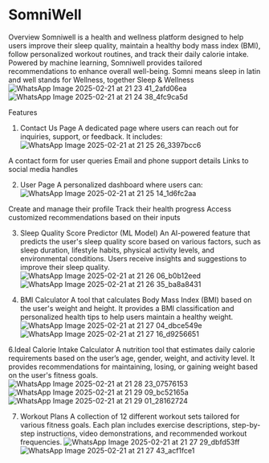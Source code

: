 # SomniWell

Overview
Somniwell is a health and wellness platform designed to help users improve their sleep quality, maintain a healthy body mass index (BMI), follow personalized workout routines, and track their daily calorie intake. Powered by machine learning, Somniwell provides tailored recommendations to enhance overall well-being.
Somni means sleep in latin and well stands for Wellness, together Sleep & Wellness
![WhatsApp Image 2025-02-21 at 21 23 41_2afd06ea](https://github.com/user-attachments/assets/daf111ae-7871-4bad-a36c-18716edf05d5)
![WhatsApp Image 2025-02-21 at 21 24 38_4fc9ca5d](https://github.com/user-attachments/assets/0bbe2e24-cebd-4334-bca9-79b9a5bbfd8f)


Features
1. Contact Us Page
A dedicated page where users can reach out for inquiries, support, or feedback. It includes:
![WhatsApp Image 2025-02-21 at 21 25 26_3397bcc6](https://github.com/user-attachments/assets/521df2e2-cefe-4d95-8eaf-81c49934118c)

A contact form for user queries
Email and phone support details
Links to social media handles

2. User Page
A personalized dashboard where users can:
![WhatsApp Image 2025-02-21 at 21 25 14_1d6fc2aa](https://github.com/user-attachments/assets/27361620-6a69-4675-b0ed-f134dbf82f2e)

Create and manage their profile
Track their health progress
Access customized recommendations based on their inputs

3. Sleep Quality Score Predictor (ML Model)
An AI-powered feature that predicts the user's sleep quality score based on various factors, such as sleep duration, lifestyle habits, physical activity levels, and environmental conditions. Users receive insights and suggestions to improve their sleep quality.
![WhatsApp Image 2025-02-21 at 21 26 06_b0b12eed](https://github.com/user-attachments/assets/36814dc2-8f9b-487b-85dd-217982b3030a)
![WhatsApp Image 2025-02-21 at 21 26 35_ba8a8431](https://github.com/user-attachments/assets/a618a746-d9a5-4268-94db-0f0ce5b90dfd)


5. BMI Calculator
A tool that calculates Body Mass Index (BMI) based on the user's weight and height. It provides a BMI classification and personalized health tips to help users maintain a healthy weight.
![WhatsApp Image 2025-02-21 at 21 27 04_dbce549e](https://github.com/user-attachments/assets/d4a058a8-c577-4508-aba4-43eb8e118ddf)
![WhatsApp Image 2025-02-21 at 21 27 16_d9256651](https://github.com/user-attachments/assets/1d21409d-175e-4992-9a12-783159370c7f)

6.Ideal Calorie Intake Calculator
A nutrition tool that estimates daily calorie requirements based on the user’s age, gender, weight, and activity level. It provides recommendations for maintaining, losing, or gaining weight based on the user's fitness goals.
![WhatsApp Image 2025-02-21 at 21 28 23_07576153](https://github.com/user-attachments/assets/4c125e98-3d09-4199-b145-f0859a927e61)
![WhatsApp Image 2025-02-21 at 21 29 09_bc52165a](https://github.com/user-attachments/assets/2f5d695f-5ddb-4793-ac92-1a7bb6809dac)
![WhatsApp Image 2025-02-21 at 21 29 01_28162724](https://github.com/user-attachments/assets/bf5e782e-b2e9-4b71-9207-e9b2de86becb)



7. Workout Plans
A collection of 12 different workout sets tailored for various fitness goals. Each plan includes exercise descriptions, step-by-step instructions, video demonstrations, and recommended workout frequencies.
![WhatsApp Image 2025-02-21 at 21 27 29_dbfd53ff](https://github.com/user-attachments/assets/9a51f96c-e7bc-466f-9ce3-da09467358bd)
![WhatsApp Image 2025-02-21 at 21 27 43_acf1fce1](https://github.com/user-attachments/assets/7be8ac3c-7a02-48de-9988-427ebcd839f3)


